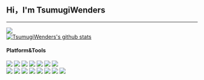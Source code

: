 
## Hi，I'm TsumugiWenders
---
![](http://antzuhl.cn:4000/get/@TsumugiWenders.readme)<br/>
[![TsumugiWenders's github stats](https://github-readme-stats.vercel.app/api?username=TsumugiWenders&show_icons=true&count_private=true&hide=prs&theme=default_repocard)](https://github.com/anuraghazra/github-readme-stats)
#### Platform&Tools
[![](https://img.shields.io/badge/OS-centos%20Linux-blue?style=flat-square&logo=centos&logoColor=ffffff)](https://www.centos.org/)
[![](https://img.shields.io/badge/OS-Arch%20Linux-33aadd?style=flat-square&logo=arch-linux&logoColor=ffffff)](https://www.archlinux.org/)
[![](https://img.shields.io/badge/Windows-10-2376bc?style=flat-square&logo=windows&logoColor=ffffff)](https://www.microsoft.com/windows/get-windows-10)
[![](https://img.shields.io/badge/IDE-Visual%20Stdio-blueviolet?style=flat-square&logo=visual-studio&logoColor=ffffff)](https://visualstudio.microsoft.com/)
[![](https://img.shields.io/badge/IDE-Visual%20Studio%20Code-blue?style=flat-square&logo=visual-studio-code&logoColor=ffffff)](https://code.visualstudio.com/)
[![](https://img.shields.io/badge/IDE-PyCharm-000000?style=flat-square&logo=PyCharm&logoColor=ffffff)](https://www.jetbrains.com/pycharm/)
[![](https://img.shields.io/badge/Intellij-IDEA-CC0066?style=flat-square&logo=intellijidea&logoColor=ffffff)](https://www.jetbrains.com/idea/)
<br/>
[![](https://img.shields.io/badge/-C-A8B9CC?style=flat-square&logo=C&logoColor=ffffff)]()
[![](https://img.shields.io/badge/-Java-007396?style=flat-square&logo=java&logoColor=ffffff)](https://www.java.com)
[![](https://img.shields.io/badge/-Python-3776AB?style=flat-square&logo=Python&logoColor=ffffff)](https://www.python.org)
[![](https://img.shields.io/badge/-Markdown-000000?style=flat-square&logo=Markdown&logoColor=ffffff)]()
[![](https://img.shields.io/badge/-LaTex-3776AB?style=flat-square&logo=LaTex&logoColor=ffffff)](https://www.latex-project.org/)
[![](https://img.shields.io/badge/-Hadoop-FDEA4E?style=flat-square&logo=hadoop&logoColor=ffffff)](https://hadoop.apache.org/)
[![](https://img.shields.io/badge/-Hive-FF7A00?style=flat-square&logo=Hive&logoColor=ffffff)](https://hive.apache.org/)
[![](https://img.shields.io/badge/-Git-F05032?style=flat-square&logo=Git&logoColor=ffffff)](https://git-scm.com/)

<!--
[![Top Langs](https://github-readme-stats.vercel.app/api/top-langs/?username=TsumugiWenders&layout=compact)](https://github.com/anuraghazra/github-readme-stats)

Here are some ideas to get you started:

- 🔭 I’m currently working on ...
- 🌱 I’m currently learning ...
- 👯 I’m looking to collaborate on ...
- 🤔 I’m looking for help with ...
- 💬 Ask me about ...
- 📫 How to reach me: ...
- 😄 Pronouns: ...
- ⚡ Fun fact: ...
-->

